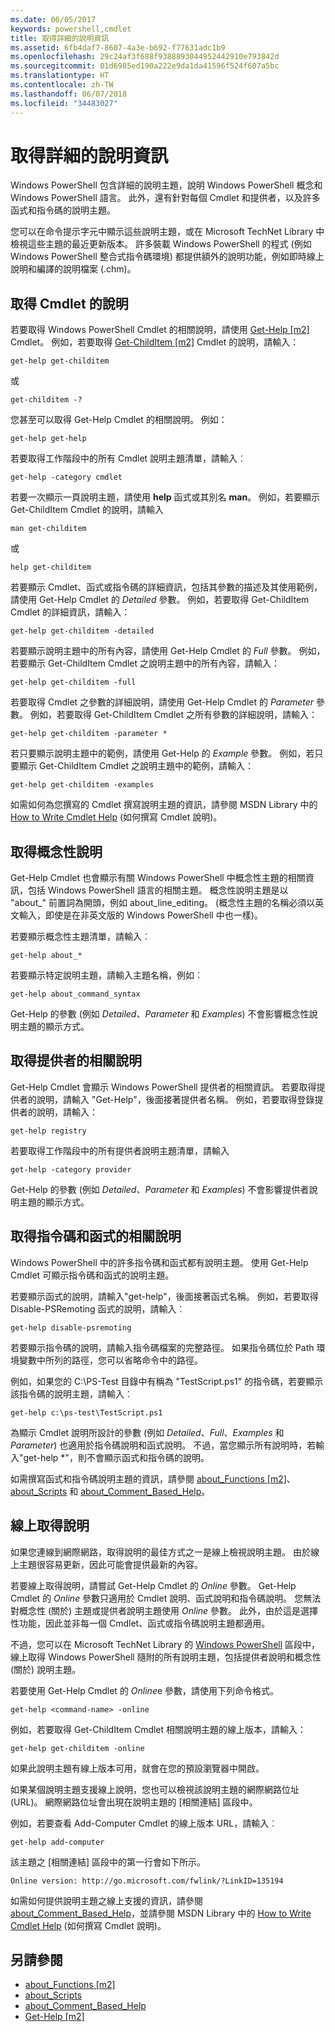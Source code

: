 ```yaml
---
ms.date: 06/05/2017
keywords: powershell,cmdlet
title: 取得詳細的說明資訊
ms.assetid: 6fb4daf7-8607-4a3e-b692-f77631adc1b9
ms.openlocfilehash: 29c24af3f688f9388893044952442910e793842d
ms.sourcegitcommit: 01d6985ed190a222e9da1da41596f524f607a5bc
ms.translationtype: HT
ms.contentlocale: zh-TW
ms.lasthandoff: 06/07/2018
ms.locfileid: "34483027"
---
```

# <a name="getting-detailed-help-information"></a>取得詳細的說明資訊
Windows PowerShell 包含詳細的說明主題，說明 Windows PowerShell 概念和 Windows PowerShell 語言。 此外，還有針對每個 Cmdlet 和提供者，以及許多函式和指令碼的說明主題。

您可以在命令提示字元中顯示這些說明主題，或在 Microsoft TechNet Library 中檢視這些主題的最近更新版本。 許多裝載 Windows PowerShell 的程式 (例如 Windows PowerShell 整合式指令碼環境) 都提供額外的說明功能，例如即時線上說明和編譯的說明檔案 (.chm)。

## <a name="getting-help-for-cmdlets"></a>取得 Cmdlet 的說明
若要取得 Windows PowerShell Cmdlet 的相關說明，請使用 [Get-Help [m2]](https://technet.microsoft.com/library/2d7fe1b4-0025-4580-a911-d81922dd6cd2) Cmdlet。 例如，若要取得 [Get-ChildItem [m2]](https://technet.microsoft.com/library/4b270d63-c995-45b8-b5b4-3f8887efbfcc) Cmdlet 的說明，請輸入：

```
get-help get-childitem
```

或

```
get-childitem -?
```

您甚至可以取得 Get-Help Cmdlet 的相關說明。 例如：

```
get-help get-help
```

若要取得工作階段中的所有 Cmdlet 說明主題清單，請輸入︰

```
get-help -category cmdlet
```

若要一次顯示一頁說明主題，請使用 **help** 函式或其別名 **man**。 例如，若要顯示 Get-ChildItem Cmdlet 的說明，請輸入

```
man get-childitem
```

或

```
help get-childitem
```

若要顯示 Cmdlet、函式或指令碼的詳細資訊，包括其參數的描述及其使用範例，請使用 Get-Help Cmdlet 的 *Detailed* 參數。 例如，若要取得 Get-ChildItem Cmdlet 的詳細資訊，請輸入：

```
get-help get-childitem -detailed
```

若要顯示說明主題中的所有內容，請使用 Get-Help Cmdlet 的 *Full* 參數。 例如，若要顯示 Get-ChildItem Cmdlet 之說明主題中的所有內容，請輸入：

```
get-help get-childitem -full
```

若要取得 Cmdlet 之參數的詳細說明，請使用 Get-Help Cmdlet 的 *Parameter* 參數。 例如，若要取得 Get-ChildItem Cmdlet 之所有參數的詳細說明，請輸入：

```
get-help get-childitem -parameter *
```

若只要顯示說明主題中的範例，請使用 Get-Help 的 *Example* 參數。 例如，若只要顯示 Get-ChildItem Cmdlet 之說明主題中的範例，請輸入：

```
get-help get-childitem -examples
```

如需如何為您撰寫的 Cmdlet 撰寫說明主題的資訊，請參閱 MSDN Library 中的 [How to Write Cmdlet Help](https://go.microsoft.com/fwlink/?LinkID=123415) (如何撰寫 Cmdlet 說明)。

## <a name="getting-conceptual-help"></a>取得概念性說明
Get-Help Cmdlet 也會顯示有關 Windows PowerShell 中概念性主題的相關資訊，包括 Windows PowerShell 語言的相關主題。 概念性說明主題是以 "about_" 前置詞為開頭，例如 about_line_editing。 (概念性主題的名稱必須以英文輸入，即使是在非英文版的 Windows PowerShell 中也一樣)。

若要顯示概念性主題清單，請輸入︰

```
get-help about_*
```

若要顯示特定說明主題，請輸入主題名稱，例如︰

```
get-help about_command_syntax
```

Get-Help 的參數 (例如 *Detailed*、*Parameter* 和 *Examples*) 不會影響概念性說明主題的顯示方式。

## <a name="getting-help-about-providers"></a>取得提供者的相關說明
Get-Help Cmdlet 會顯示 Windows PowerShell 提供者的相關資訊。 若要取得提供者的說明，請輸入 "Get-Help"，後面接著提供者名稱。 例如，若要取得登錄提供者的說明，請輸入：

```
get-help registry
```

若要取得工作階段中的所有提供者說明主題清單，請輸入

```
get-help -category provider
```

Get-Help 的參數 (例如 *Detailed*、*Parameter* 和 *Examples*) 不會影響提供者說明主題的顯示方式。

## <a name="getting-help-about-scripts-and-functions"></a>取得指令碼和函式的相關說明
Windows PowerShell 中的許多指令碼和函式都有說明主題。 使用 Get-Help Cmdlet 可顯示指令碼和函式的說明主題。

若要顯示函式的說明，請輸入"get-help"，後面接著函式名稱。 例如，若要取得 Disable-PSRemoting 函式的說明，請輸入︰

```
get-help disable-psremoting
```

若要顯示指令碼的說明，請輸入指令碼檔案的完整路徑。 如果指令碼位於 Path 環境變數中所列的路徑，您可以省略命令中的路徑。

例如，如果您的 C:\\PS-Test 目錄中有稱為 "TestScript.ps1" 的指令碼，若要顯示該指令碼的說明主題，請輸入︰

```
get-help c:\ps-test\TestScript.ps1
```

為顯示 Cmdlet 說明所設計的參數 (例如 *Detailed*、*Full*、*Examples* 和 *Parameter*) 也適用於指令碼說明和函式說明。 不過，當您顯示所有說明時，若輸入"get-help \*"，則不會顯示函式和指令碼的說明。

如需撰寫函式和指令碼說明主題的資訊，請參閱 [about_Functions [m2]](https://technet.microsoft.com/library/61d40692-5300-4de9-a9b5-bae31815e105)、[about_Scripts](https://technet.microsoft.com/library/7dc08334-dcfe-450b-b949-0554855623af) 和 [about_Comment_Based_Help](https://technet.microsoft.com/library/99a81ccc-21a0-49ec-a1b3-9efe2b4c0bbf)。

## <a name="getting-help-online"></a>線上取得說明
如果您連線到網際網路，取得說明的最佳方式之一是線上檢視說明主題。 由於線上主題很容易更新，因此可能會提供最新的內容。

若要線上取得說明，請嘗試 Get-Help Cmdlet 的 *Online* 參數。 Get-Help Cmdlet 的 *Online* 參數只適用於 Cmdlet 說明、函式說明和指令碼說明。 您無法對概念性 (關於) 主題或提供者說明主題使用 *Online* 參數。 此外，由於這是選擇性功能，因此並非每一個 Cmdlet、函式或指令碼說明主題都適用。

不過，您可以在 Microsoft TechNet Library 的 [Windows PowerShell](http://go.microsoft.com/fwlink/?LinkID=107116) 區段中，線上取得 Windows PowerShell 隨附的所有說明主題，包括提供者說明和概念性 (關於) 說明主題。

若要使用 Get-Help Cmdlet 的 *Online*e 參數，請使用下列命令格式。

```
get-help <command-name> -online
```

例如，若要取得 Get-ChildItem Cmdlet 相關說明主題的線上版本，請輸入：

```
get-help get-childitem -online
```

如果此說明主題有線上版本可用，就會在您的預設瀏覽器中開啟。

如果某個說明主題支援線上說明，您也可以檢視該說明主題的網際網路位址 (URL)。 網際網路位址會出現在說明主題的 [相關連結] 區段中。

例如，若要查看 Add-Computer Cmdlet 的線上版本 URL，請輸入︰

```
get-help add-computer
```

該主題之 [相關連結] 區段中的第一行會如下所示。

```
Online version: http://go.microsoft.com/fwlink/?LinkID=135194
```

如需如何提供說明主題之線上支援的資訊，請參閱 [about_Comment_Based_Help](https://technet.microsoft.com/library/99a81ccc-21a0-49ec-a1b3-9efe2b4c0bbf)，並請參閱 MSDN Library 中的 [How to Write Cmdlet Help](https://go.microsoft.com/fwlink/?LinkID=123415) (如何撰寫 Cmdlet 說明)。

## <a name="see-also"></a>另請參閱
- [about_Functions [m2]](https://technet.microsoft.com/library/61d40692-5300-4de9-a9b5-bae31815e105)
- [about_Scripts](https://technet.microsoft.com/library/7dc08334-dcfe-450b-b949-0554855623af)
- [about_Comment_Based_Help](https://technet.microsoft.com/library/99a81ccc-21a0-49ec-a1b3-9efe2b4c0bbf)
- [Get-Help [m2]](https://technet.microsoft.com/library/2d7fe1b4-0025-4580-a911-d81922dd6cd2)